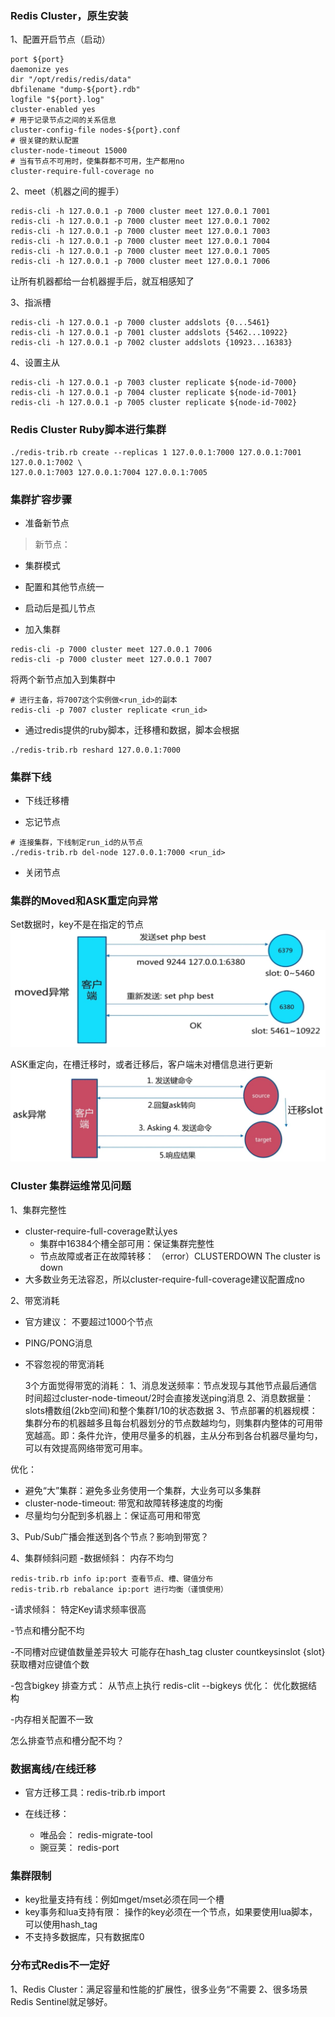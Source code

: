 ### Redis Cluster，原生安装
1、配置开启节点（启动）
```shell
port ${port}
daemonize yes
dir "/opt/redis/redis/data"
dbfilename "dump-${port}.rdb"
logfile "${port}.log"
cluster-enabled yes
# 用于记录节点之间的关系信息
cluster-config-file nodes-${port}.conf
# 很关键的默认配置
cluster-node-timeout 15000
# 当有节点不可用时，使集群都不可用，生产都用no
cluster-require-full-coverage no
```

2、meet（机器之间的握手）
```shell
redis-cli -h 127.0.0.1 -p 7000 cluster meet 127.0.0.1 7001
redis-cli -h 127.0.0.1 -p 7000 cluster meet 127.0.0.1 7002
redis-cli -h 127.0.0.1 -p 7000 cluster meet 127.0.0.1 7003
redis-cli -h 127.0.0.1 -p 7000 cluster meet 127.0.0.1 7004
redis-cli -h 127.0.0.1 -p 7000 cluster meet 127.0.0.1 7005
redis-cli -h 127.0.0.1 -p 7000 cluster meet 127.0.0.1 7006
```
让所有机器都给一台机器握手后，就互相感知了

3、指派槽
```shell
redis-cli -h 127.0.0.1 -p 7000 cluster addslots {0...5461}
redis-cli -h 127.0.0.1 -p 7001 cluster addslots {5462...10922}
redis-cli -h 127.0.0.1 -p 7002 cluster addslots {10923...16383}
```

4、设置主从
```shell
redis-cli -h 127.0.0.1 -p 7003 cluster replicate ${node-id-7000}
redis-cli -h 127.0.0.1 -p 7004 cluster replicate ${node-id-7001}
redis-cli -h 127.0.0.1 -p 7005 cluster replicate ${node-id-7002}
```

### Redis Cluster Ruby脚本进行集群
```shell
./redis-trib.rb create --replicas 1 127.0.0.1:7000 127.0.0.1:7001 127.0.0.1:7002 \
127.0.0.1:7003 127.0.0.1:7004 127.0.0.1:7005
```

### 集群扩容步骤
- 准备新节点

> 新节点：
- 集群模式
- 配置和其他节点统一
- 启动后是孤儿节点

- 加入集群
```shell
redis-cli -p 7000 cluster meet 127.0.0.1 7006
redis-cli -p 7000 cluster meet 127.0.0.1 7007
```
将两个新节点加入到集群中
```shell
# 进行主备，将7007这个实例做<run_id>的副本
redis-cli -p 7007 cluster replicate <run_id>
```

- 通过redis提供的ruby脚本，迁移槽和数据，脚本会根据
```shell
./redis-trib.rb reshard 127.0.0.1:7000
```

### 集群下线
- 下线迁移槽


- 忘记节点
```shell
# 连接集群，下线制定run_id的从节点
./redis-trib.rb del-node 127.0.0.1:7000 <run_id>
```
- 关闭节点

### 集群的Moved和ASK重定向异常
Set数据时，key不是在指定的节点
![avatar](./images/槽不命中Moved异常流程.png)

ASK重定向，在槽迁移时，或者迁移后，客户端未对槽信息进行更新
![avatar](./images/ASK重定向.png)

### Cluster 集群运维常见问题
1、集群完整性
- cluster-require-full-coverage默认yes
    - 集群中16384个槽全部可用：保证集群完整性
    - 节点故障或者正在故障转移： （error）CLUSTERDOWN The cluster is down
- 大多数业务无法容忍，所以cluster-require-full-coverage建议配置成no

2、带宽消耗
- 官方建议： 不要超过1000个节点
- PING/PONG消息
- 不容忽视的带宽消耗

    3个方面觉得带宽的消耗：
    1、消息发送频率：节点发现与其他节点最后通信时间超过cluster-node-timeout/2时会直接发送ping消息
    2、消息数据量： slots槽数组(2kb空间)和整个集群1/10的状态数据
    3、节点部署的机器规模：集群分布的机器越多且每台机器划分的节点数越均匀，则集群内整体的可用带宽越高。即：条件允许，使用尽量多的机器，主从分布到各台机器尽量均匀，可以有效提高网络带宽可用率。

优化：
- 避免“大”集群：避免多业务使用一个集群，大业务可以多集群
- cluster-node-timeout: 带宽和故障转移速度的均衡
- 尽量均匀分配到多机器上：保证高可用和带宽

3、Pub/Sub广播会推送到各个节点？影响到带宽？

4、集群倾斜问题
-数据倾斜： 内存不均匀
```shell
redis-trib.rb info ip:port 查看节点、槽、键值分布
redis-trib.rb rebalance ip:port 进行均衡（谨慎使用）
```
-请求倾斜： 特定Key请求频率很高
  
-节点和槽分配不均

-不同槽对应键值数量差异较大
 可能存在hash_tag
 cluster countkeysinslot {slot} 获取槽对应键值个数

-包含bigkey
  排查方式：  从节点上执行 redis-clit --bigkeys
  优化： 优化数据结构

-内存相关配置不一致

怎么排查节点和槽分配不均？

### 数据离线/在线迁移
- 官方迁移工具：redis-trib.rb import

- 在线迁移：
  - 唯品会： redis-migrate-tool
  - 豌豆荚： redis-port

### 集群限制
- key批量支持有线：例如mget/mset必须在同一个槽
- key事务和lua支持有限： 操作的key必须在一个节点，如果要使用lua脚本，可以使用hash_tag
- 不支持多数据库，只有数据库0

### 分布式Redis不一定好
1、Redis Cluster：满足容量和性能的扩展性，很多业务“不需要
2、很多场景Redis Sentinel就足够好。

